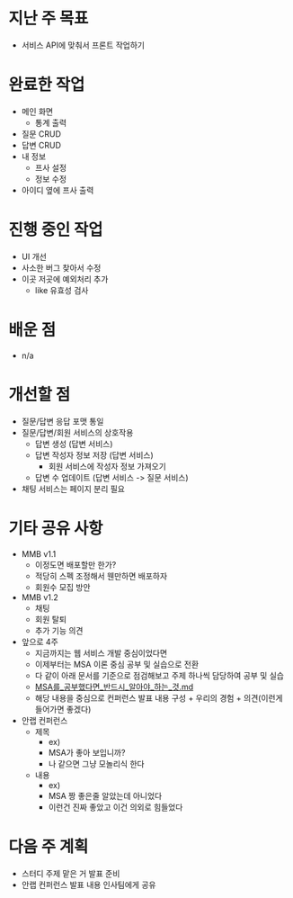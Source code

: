 # 지난 주 목표

- 서비스 API에 맞춰서 프론트 작업하기

# 완료한 작업

- 메인 화면
  - 통계 출력
- 질문 CRUD
- 답변 CRUD
- 내 정보
  - 프사 설정
  - 정보 수정
- 아이디 옆에 프사 출력

# 진행 중인 작업

- UI 개선
- 사소한 버그 찾아서 수정
- 이곳 저곳에 예외처리 추가
  - like 유효성 검사

# 배운 점

- n/a

# 개선할 점

- 질문/답변 응답 포맷 통일
- 질문/답변/회원 서비스의 상호작용
  - 답변 생성 (답변 서비스)
  - 답변 작성자 정보 저장 (답변 서비스)
    - 회원 서비스에 작성자 정보 가져오기
  - 답변 수 업데이트 (답변 서비스 -> 질문 서비스)
- 채팅 서비스는 페이지 분리 필요

# 기타 공유 사항

- MMB v1.1
  - 이정도면 배포할만 한가?
  - 적당히 스펙 조정해서 웬만하면 배포하자
  - 회원수 모집 방안
- MMB v1.2
  - 채팅
  - 회원 탈퇴
  - 추가 기능 의견
- 앞으로 4주
  - 지금까지는 웹 서비스 개발 중심이었다면
  - 이제부터는 MSA 이론 중심 공부 및 실습으로 전환
  - 다 같이 아래 문서를 기준으로 점검해보고 주제 하나씩 담당하여 공부 및 실습
  - [MSA를_공부했다면_반드시_알아야_하는_것.md](../9_%EA%B8%B0%ED%83%80/MSA%EB%A5%BC_%EA%B3%B5%EB%B6%80%ED%96%88%EB%8B%A4%EB%A9%B4_%EB%B0%98%EB%93%9C%EC%8B%9C_%EC%95%8C%EC%95%84%EC%95%BC_%ED%95%98%EB%8A%94_%EA%B2%83.md)
  - 해당 내용을 중심으로 컨퍼런스 발표 내용 구성 + 우리의 경험 + 의견(이런게 들어가면 좋겠다)
- 안랩 컨퍼런스
  - 제목
    - ex) 
    - MSA가 좋아 보입니까?
    - 나 같으면 그냥 모놀리식 한다
  - 내용
    - ex)
    - MSA 짱 좋은줄 알았는데 아니었다
    - 이런건 진짜 좋았고 이건 의외로 힘들었다

# 다음 주 계획

- 스터디 주제 맡은 거 발표 준비
- 안랩 컨퍼런스 발표 내용 인사팀에게 공유